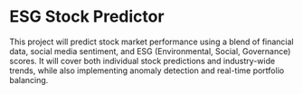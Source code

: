 # ESG Stock Predictor
This project will predict stock market performance using a blend of financial data, social media sentiment, and ESG (Environmental, Social, Governance) scores. It will cover both individual stock predictions and industry-wide trends, while also implementing anomaly detection and real-time portfolio balancing.
